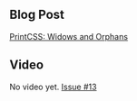 ## Blog Post

[PrintCSS: Widows and Orphans]()

## Video

No video yet. [Issue #13](https://github.com/azettl/printcss.examples/issues/13)
